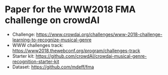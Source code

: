 # Paper for the WWW2018 FMA challenge on crowdAI

* Challenge: <https://www.crowdai.org/challenges/www-2018-challenge-learning-to-recognize-musical-genre>
* WWW challenges track: <https://www2018.thewebconf.org/program/challenges-track>
* Starter kit: <https://github.com/crowdAI/crowdai-musical-genre-recognition-starter-kit>
* Dataset: <https://github.com/mdeff/fma>

